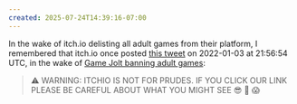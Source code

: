 ```yaml
---
created: 2025-07-24T14:39:16-07:00
---
```


In the wake of itch.io delisting all adult games from their platform, I remembered that itch.io once posted [this tweet](https://x.com/itchio/status/1478123227394150400) on 2022-01-03 at 21:56:54 UTC, in the wake of [Game Jolt banning adult games](https://nichegamer.com/game-jolt-has-banned-porn-games/):

> ⚠️ WARNING: ITCHIO IS NOT FOR PRUDES. IF YOU CLICK OUR LINK PLEASE BE CAREFUL ABOUT WHAT YOU MIGHT SEE 😎 🍆 😱
